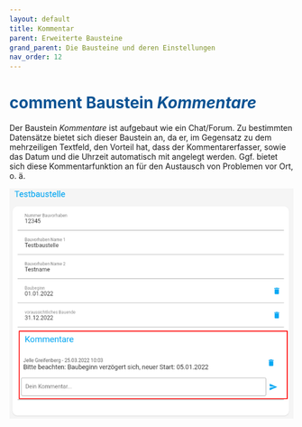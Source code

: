 ```yaml
---
layout: default
title: Kommentar
parent: Erweiterte Bausteine
grand_parent: Die Bausteine und deren Einstellungen
nav_order: 12
---
```


# <span style="color:#0b5394"><span class="material-icons">comment</span> **Baustein *Kommentare***</span>

Der Baustein *Kommentare* ist aufgebaut wie ein Chat/Forum. Zu bestimmten Datensätze bietet sich dieser
Baustein an, da er, im Gegensatz zu dem mehrzeiligen Textfeld, den Vorteil hat, dass der Kommentarerfasser,
sowie das Datum und die Uhrzeit automatisch mit angelegt werden. Ggf. bietet sich diese Kommentarfunktion an für den
Austausch von Problemen vor Ort, o. ä. 

![comments](\assets\record-spec-settings\1comments.png "comments")
